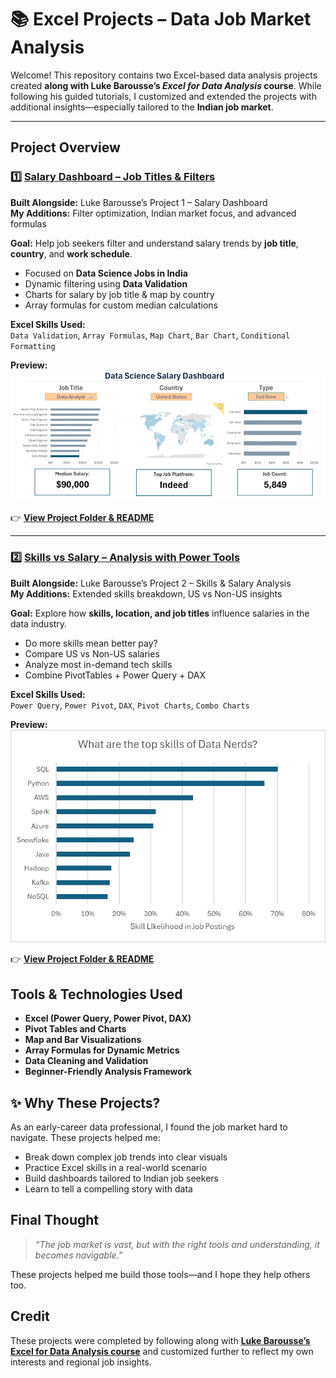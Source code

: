 # 📚 Excel Projects – Data Job Market Analysis

Welcome! This repository contains two Excel-based data analysis projects created **along with Luke Barousse’s _Excel for Data Analysis_ course**. While following his guided tutorials, I customized and extended the projects with additional insights—especially tailored to the **Indian job market**.

---

##  Project Overview

### 1️⃣ [Salary Dashboard – Job Titles & Filters](/Project%201-%20DashBoard)

**Built Alongside:** Luke Barousse’s Project 1 – Salary Dashboard  
**My Additions:** Filter optimization, Indian market focus, and advanced formulas

**Goal:** Help job seekers filter and understand salary trends by **job title**, **country**, and **work schedule**.

-  Focused on **Data Science Jobs in India**
-  Dynamic filtering using **Data Validation**
-  Charts for salary by job title & map by country
-  Array formulas for custom median calculations

**Excel Skills Used:**  
`Data Validation`, `Array Formulas`, `Map Chart`, `Bar Chart`, `Conditional Formatting`
  
  
**Preview:**  
![Dashboard GIF](/data/Resourses/1_Salary_Dashboard_Final_Dashboard.gif)

👉 [**View Project Folder & README**](/Project%201-%20DashBoard)

---

### 2️⃣ [Skills vs Salary – Analysis with Power Tools](/Project%202-%20Analysis)

**Built Alongside:** Luke Barousse’s Project 2 – Skills & Salary Analysis  
**My Additions:** Extended skills breakdown, US vs Non-US insights

**Goal:** Explore how **skills, location, and job titles** influence salaries in the data industry.

-  Do more skills mean better pay?
-  Compare US vs Non-US salaries
-  Analyze most in-demand tech skills
-  Combine PivotTables + Power Query + DAX

**Excel Skills Used:**  
`Power Query`, `Power Pivot`, `DAX`, `Pivot Charts`, `Combo Charts`

**Preview:**
![Top Skills Chart](/data/Resourses/2_Project_Analysis_Chart3.png)

👉 [**View Project Folder & README**](/Project%202-%20Analysis)


##  Tools & Technologies Used

- **Excel (Power Query, Power Pivot, DAX)**
- **Pivot Tables and Charts**
- **Map and Bar Visualizations**
- **Array Formulas for Dynamic Metrics**
- **Data Cleaning and Validation**
- **Beginner-Friendly Analysis Framework**



## ✨ Why These Projects?

As an early-career data professional, I found the job market hard to navigate. These projects helped me:

- Break down complex job trends into clear visuals
- Practice Excel skills in a real-world scenario
- Build dashboards tailored to Indian job seekers
- Learn to tell a compelling story with data



## Final Thought

> _“The job market is vast, but with the right tools and understanding, it becomes navigable.”_

These projects helped me build those tools—and I hope they help others too.



## Credit

These projects were completed by following along with **[Luke Barousse’s Excel for Data Analysis course](https://www.lukebarousse.com/)** and customized further to reflect my own interests and regional job insights.

